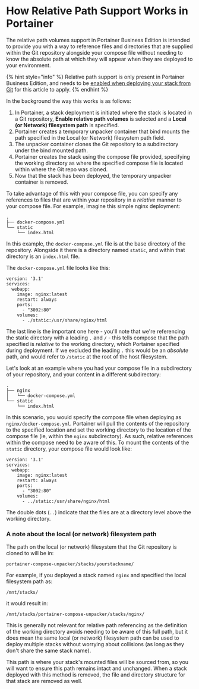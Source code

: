# How Relative Path Support Works in Portainer

The relative path volumes support in Portainer Business Edition is intended to provide you with a way to reference files and directories that are supplied within the Git repository alongside your compose file without needing to know the absolute path at which they will appear when they are deployed to your environment.&#x20;

{% hint style="info" %}
Relative path support is only present in Portainer Business Edition, and needs to be [enabled when deploying your stack from Git](../user/docker/stacks/add.md#relative-path-volumes) for this article to apply.
{% endhint %}

In the background the way this works is as follows:

1. In Portainer, a stack deployment is initiated where the stack is located in a Git repository, **Enable relative path volumes** is selected and a **Local (or Network) filesystem path** is specified.
2. Portainer creates a temporary unpacker container that bind mounts the path specified in the Local (or Network) filesystem path field.
3. The unpacker container clones the Git repository to a subdirectory under the bind mounted path.
4. Portainer creates the stack using the compose file provided, specifying the working directory as where the specified compose file is located within where the Git repo was cloned.
5. Now that the stack has been deployed, the temporary unpacker container is removed.

To take advantage of this with your compose file, you can specify any references to files that are within your repository in a _relative_ manner to your compose file. For example, imagine this simple nginx deployment:

```
.
├── docker-compose.yml
└── static
    └── index.html
```

In this example, the `docker-compose.yml` file is at the base directory of the repository. Alongside it there is a directory named `static`, and within that directory is an `index.html` file.

The `docker-compose.yml` file looks like this:

```
version: '3.1'
services:
  webapp:
    image: nginx:latest
    restart: always
    ports:
      - "3002:80"
    volumes:
      - ./static:/usr/share/nginx/html
```

The last line is the important one here - you'll note that we're referencing the static directory with a leading `.` and `/` - this tells compose that the path specified is _relative_ to the working directory, which Portainer specified during deployment. If we excluded the leading `.` this would be an _absolute_ path, and would refer to `/static` at the root of the host filesystem.

Let's look at an example where you had your compose file in a subdirectory of your repository, and your content in a different subdirectory:

```
.
├── nginx
│   └── docker-compose.yml
└── static
    └── index.html
```

In this scenario, you would specify the compose file when deploying as `nginx/docker-compose.yml`. Portainer will pull the contents of the repository to the specified location and set the working directory to the location of the compose file (ie, within the `nginx` subdirectory). As such, relative references within the compose need to be aware of this. To mount the contents of the `static` directory, your compose file would look like:

```
version: '3.1'
services:
  webapp:
    image: nginx:latest
    restart: always
    ports:
      - "3002:80"
    volumes:
      - ../static:/usr/share/nginx/html
```

The double dots (`..`) indicate that the files are at a directory level above the working directory.

### A note about the local (or network) filesystem path

The path on the local (or network) filesystem that the Git repository is cloned to will be in:

```
portainer-compose-unpacker/stacks/yourstackname/
```

For example, if you deployed a stack named `nginx` and specified the local filesystem path as:

```
/mnt/stacks/
```

it would result in:

```
/mnt/stacks/portainer-compose-unpacker/stacks/nginx/
```

This is generally not relevant for relative path referencing as the definition of the working directory avoids needing to be aware of this full path, but it does mean the same local (or network) filesystem path can be used to deploy multiple stacks without worrying about collisions (as long as they don't share the same stack name).

This path is where your stack's mounted files will be sourced from, so you will want to ensure this path remains intact and unchanged. When a stack deployed with this method is removed, the file and directory structure for that stack are removed as well.
